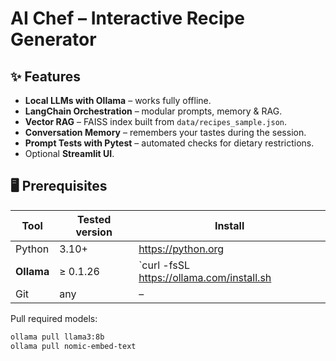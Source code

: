 # AI Chef – Interactive Recipe Generator

## ✨ Features
* **Local LLMs with Ollama** – works fully offline.
* **LangChain Orchestration** – modular prompts, memory & RAG.
* **Vector RAG** – FAISS index built from `data/recipes_sample.json`.
* **Conversation Memory** – remembers your tastes during the session.
* **Prompt Tests with Pytest** – automated checks for dietary restrictions.
* Optional **Streamlit UI**.

## 🖥️ Prerequisites

| Tool       | Tested version | Install                                                      |
|------------|----------------|--------------------------------------------------------------|
| Python     | 3.10+          | https://python.org                                           |
| **Ollama** | ≥ 0.1.26       | `curl -fsSL https://ollama.com/install.sh | sh`              |
| Git        | any            | –                                                            |

Pull required models:

```bash
ollama pull llama3:8b
ollama pull nomic-embed-text
